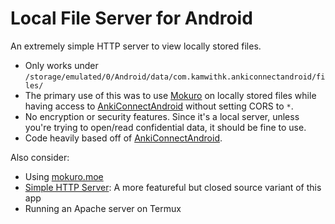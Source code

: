 # Local File Server for Android

An extremely simple HTTP server to view locally stored files.

* Only works under `/storage/emulated/0/Android/data/com.kamwithk.ankiconnectandroid/files/`
* The primary use of this was to use [Mokuro](https://github.com/kha-white/mokuro) on locally stored files while having access to
    [AnkiConnectAndroid](https://github.com/KamWithK/AnkiconnectAndroid) without setting CORS to `*`.
* No encryption or security features. Since it's a local server, unless you're trying to open/read
    confidential data, it should be fine to use.
* Code heavily based off of [AnkiConnectAndroid](https://github.com/KamWithK/AnkiconnectAndroid).

Also consider:
* Using [mokuro.moe](mokuro.moe)
* [Simple HTTP Server](https://play.google.com/store/apps/details?id=com.phlox.simpleserver): A more featureful but closed source variant of this app
* Running an Apache server on Termux
